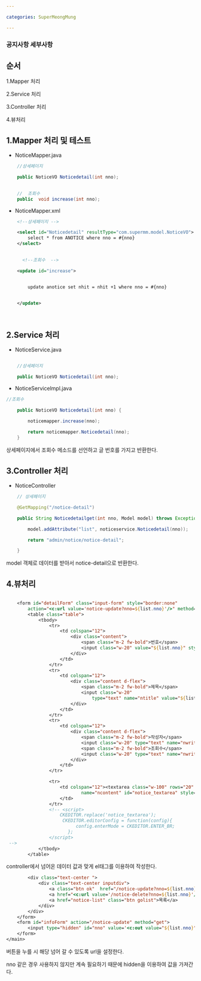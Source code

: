 ```yaml
---

categories: SuperMeongMung

---
```




### 공지사항 세부사항

순서
---


1.Mapper 처리

2.Service 처리

3.Controller 처리

4.뷰처리


1.Mapper 처리 및 테스트
---
- NoticeMapper.java

```java
	//상세페이지

	public NoticeVO Noticedetail(int nno);

    
	//  조회수
	public  void increase(int nno);


```
- NoticeMapper.xml

```xml
	<!--상세페이지 -->

	<select id="Noticedetail" resultType="com.supermm.model.NoticeVO">
		select * from ANOTICE where nno = #{nno}
	</select>

        
      <!--조회수  --> 

	<update id="increase">


		update anotice set nhit = nhit +1 where nno = #{nno}


	</update>


```

&nbsp;

2.Service 처리
---

- NoticeService.java

```java

	//상세페이지

	public NoticeVO Noticedetail(int nno);


```

- NoticeServicelmpl.java

```java
//조회수

	public NoticeVO Noticedetail(int nno) {

		noticemapper.increase(nno);
		
		return noticemapper.Noticedetail(nno);
	}

```
상세페이지에서 조회수 메소드를 선언하고 글 번호를 가지고 반환한다.


3.Controller 처리
---
- NoticeController

```java
	// 상세페이지

	@GetMapping("/notice-detail")

	public String Noticedetailget(int nno, Model model) throws Exception {

		model.addAttribute("list", noticeservice.Noticedetail(nno));

		return "admin/notice/notice-detail";

	}

```

model 객체로 데이터를 받아서  notice-detail으로 반환한다.



4.뷰처리
---


```jsp

	<form id="detailForm" class="input-form" style="border:none"
		action="<c:url value='notice-update?nno=${list.nno}'/>" method="post">
		<table class="table">
			<tbody>
				<tr>
					<td colspan="12">
						<div class="content">
							<span class="m-2 fw-bold">번호</span> 
							<input class="w-20" value="${list.nno}" style="border:none; margin-left:20px" readonly/>
						</div>
					</td>
				</tr>
				<tr>
					<td colspan="12">
						<div class="content d-flex">
							<span class="m-2 fw-bold">제목</span>
							<input class="w-20"
								type="text" name="ntitle" value="${list.ntitle}" style="border:none; margin-left:20px" readonly/>
						</div>
					</td>
				</tr>
				<tr>
					<td colspan="12">
						<div class="content d-flex">
							<span class="m-2 fw-bold">작성자</span>
							<input class="w-20" type="text" name="nwriter_id" value="${list.nwriter_id}" readonly="readonly" style="border:none; margin-left:10px"/>
							<span class="m-2 fw-bold">조회수</span>
							<input class="w-20" type="text" name="nwriter_id" value="${list.nhit}" readonly="readonly" style="border:none; margin-left:10px"/>
						</div>
					</td>
				</tr>

				<tr>
					<td colspan="12"><textarea class="w-100" rows="20"
							name="ncontent" id="notice_textarea" style="border: none; padding:10px" readonly>${list.ncontent}</textarea>
					</td>
				</tr>
				<!-- <script>
					CKEDITOR.replace('notice_textarea');
					 CKEDITOR.editorConfig = function(config){
		                  config.enterMode = CKEDITOR.ENTER_BR;
		               };
				</script>
 -->
			</tbody>
		</table>


```

controller에서 넘어온 데이터 값과 맞게 el태그를 이용하여 작성한다.



```jsp
		<div class="text-center ">
			<div class="text-center inputdiv">
				<a class="btn ok"  href="/notice-update?nno=${list.nno}" >수정</a>
				<a href="<c:url value='/notice-delete?nno=${list.nno}'/>" onClick="alert('삭제하시겠습니까?')"class="btn reset" >삭제</a>
				<a href="notice-list" class="btn golist">목록</a>
			</div>
		</div>
	</form>
	<form id="infoForm" action="/notice-update" method="get">
		<input type="hidden" id="nno" value='<c:out value="${list.nno}"/>'>
	</form>
</main>

```
버튼을 누를 시 해당 넘어 갈 수 있도록 url을 설정한다.

nno 같은 경우 사용하지 않지만 계속 필요하기 때문에 hidden을 이용하여 값을 가져간다.